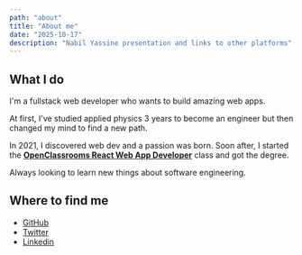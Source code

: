 ```yaml
---
path: "about"
title: "About me"
date: "2025-10-17"
description: "Nabil Yassine presentation and links to other platforms"
---
```


## What I do

I'm a fullstack web developer who wants to build amazing web apps.

At first, I've studied applied physics 3 years to become an engineer but then changed my mind to find a new path.

In 2021, I discovered web dev and a passion was born. Soon after, I started the [**OpenClassrooms React Web App Developer**](https://openclassrooms.com/fr/paths/516-developpeur-dapplication-javascript-react) class and got the degree.

Always looking to learn new things about software engineering.

## Where to find me

- [GitHub](https://github.com/Nabil-Y)
- [Twitter](https://twitter.com/nabil_io)
- [Linkedin](https://www.linkedin.com/in/nabil-yassine-0a5262226/)
